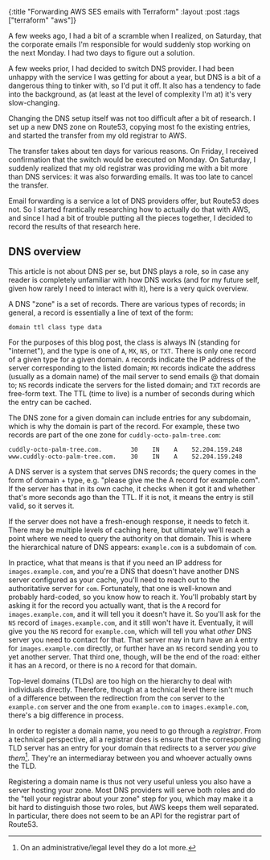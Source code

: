 {:title "Forwarding AWS SES emails with Terraform"
 :layout :post
 :tags ["terraform" "aws"]}

A few weeks ago, I had a bit of a scramble when I realized, on Saturday, that
the corporate emails I'm responsible for would suddenly stop working on the
next Monday. I had two days to figure out a solution.

A few weeks prior, I had decided to switch DNS provider. I had been unhappy
with the service I was getting for about a year, but DNS is a bit of a
dangerous thing to tinker with, so I'd put it off. It also has a tendency to
fade into the background, as (at least at the level of complexity I'm at) it's
very slow-changing.

Changing the DNS setup itself was not too difficult after a bit of research. I
set up a new DNS zone on Route53, copying most fo the existing entries, and
started the transfer from my old registrar to AWS.

The transfer takes about ten days for various reasons. On Friday, I received
confirmation that the switch would be executed on Monday. On Saturday, I
suddenly realized that my old registrar was providing me with a bit more than
DNS services: it was also forwarding emails. It was too late to cancel the
transfer.

Email forwarding is a service a lot of DNS providers offer, but Route53 does
not. So I started frantically researching how to actually do that with AWS, and
since I had a bit of trouble putting all the pieces together, I decided to
record the results of that research here.

## DNS overview

This article is not about DNS per se, but DNS plays a role, so in case any
reader is completely unfamiliar with how DNS works (and for my future self,
given how rarely I need to interact with it), here is a very quick overview.

A DNS "zone" is a set of records. There are various types of records; in
general, a record is essentially a line of text of the form:

```
domain ttl class type data
```

For the purposes of this blog post, the class is always IN (standing for
"internet"), and the type is one of `A`, `MX`, `NS`, or `TXT`. There is only
one record of a given type for a given domain. `A` records indicate the IP
address of the server corresponding to the listed domain; `MX` records indicate
the address (usually as a domain name) of the mail server to send emails @ that
domain to; `NS` records indicate the servers for the listed domain; and `TXT`
records are free-form text. The TTL (time to live) is a number of seconds
during which the entry can be cached.

The DNS zone for a given domain can include entries for any subdomain, which is
why the domain is part of the record. For example, these two records are part
of the one zone for `cuddly-octo-palm-tree.com`:

```
cuddly-octo-palm-tree.com.        30    IN    A    52.204.159.248
www.cuddly-octo-palm-tree.com.    30    IN    A    52.204.159.248
```

A DNS server is a system that serves DNS records; the query comes in the form
of domain + type, e.g. "please give me the A record for example.com". If the
server has that in its own cache, it checks when it got it and whether that's
more seconds ago than the TTL. If it is not, it means the entry is still valid,
so it serves it.

If the server does not have a fresh-enough response, it needs to fetch it.
There may be multiple levels of caching here, but ultimately we'll reach a
point where we need to query the authority on that domain. This is where the
hierarchical nature of DNS appears: `example.com` is a subdomain of `com`.

In practice, what that means is that if you need an IP address for
`images.example.com`, and you're a DNS that doesn't have another DNS server
configured as your cache, you'll need to reach out to the authoritative server
for `com`. Fortunately, that one is well-known and probably hard-coded, so you
know how to reach it. You'll probably start by asking it for the record you
actually want, that is the `A` record for `images.example.com`, and it will
tell you it doesn't have it. So you'll ask for the `NS` record of
`images.example.com`, and it still won't have it. Eventually, it will give you
the `NS` record for `example.com`, which will tell you what _other_ DNS server
you need to contact for that. That server may in turn have an `À` entry for
`images.example.com` directly, or further have an `NS` record sending you to
yet another server. That third one, though, will be the end of the road: either
it has an `A` record, or there is no `A` record for that domain.

Top-level domains (TLDs) are too high on the hierarchy to deal with individuals
directly. Therefore, though at a technical level there isn't much of a
difference between the redirection from the `com` server to the `example.com`
server and the one from `example.com` to `images.example.com`, there's a big
difference in process.

In order to register a domain name, you need to go through a _registrar_. From
a technical perspective, all a registrar does is ensure that the corresponding
TLD server has an entry for your domain that redirects to a server _you give
them_[^registrar]. They're an intermediaray between you and whoever actually
owns the TLD.

[^registrar]: On an administrative/legal level they do a lot more.

Registering a domain name is thus not very useful unless you also have a server
hosting your zone. Most DNS providers will serve both roles and do the "tell
your registrar about your zone" step for you, which may make it a bit hard to
distinguish those two roles, but AWS keeps them well separated. In particular,
there does not seem to be an API for the registrar part of Route53.
